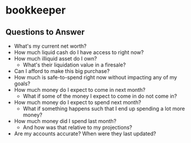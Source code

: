 # bookkeeper

## Questions to Answer

* What's my current net worth?
* How much liquid cash do I have access to right now?
* How much illiquid asset do I own?
  * What's their liquidation value in a firesale?
* Can I afford to make this big purchase?
* How much is safe-to-spend right now without impacting any of my goals?
* How much money do I expect to come in next month?
  * What if some of the money I expect to come in do not come in?
* How much money do I expect to spend next month?
  * What if something happens such that I end up spending a lot more money?
* How much money did I spend last month?
  * And how was that relative to my projections?
* Are my accounts accurate? When were they last updated?

